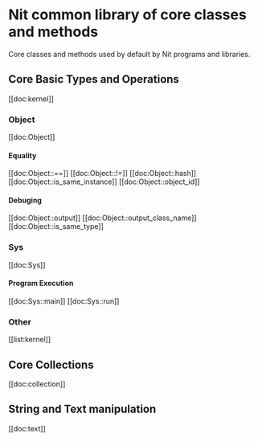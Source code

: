 # Nit common library of core classes and methods

Core classes and methods used by default by Nit programs and libraries.

## Core Basic Types and Operations

[[doc:kernel]]

### Object

[[doc:Object]]

#### Equality

[[doc:Object::==]]
[[doc:Object::!=]]
[[doc:Object::hash]]
[[doc:Object::is_same_instance]]
[[doc:Object::object_id]]

#### Debuging

[[doc:Object::output]]
[[doc:Object::output_class_name]]
[[doc:Object::is_same_type]]

### Sys

[[doc:Sys]]

#### Program Execution

[[doc:Sys::main]]
[[doc:Sys::run]]

### Other

[[list:kernel]]

## Core Collections

[[doc:collection]]

## String and Text manipulation

[[doc:text]]
